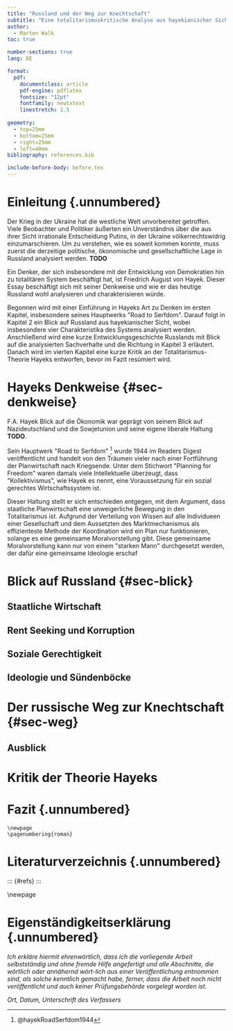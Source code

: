 ```yaml
---
title: "Russland und der Weg zur Knechtschaft"
subtitle: "Eine totalitarismuskritische Analyse aus hayekianischer Sicht"
author: 
  - Marten Walk
toc: true

number-sections: true
lang: DE

format:
  pdf: 
    documentclass: article
    pdf-engine: pdflatex
    fontsize: "12pt"
    fontfamily: newtxtext
    linestretch: 1.5
    
geometry: 
  - top=25mm
  - bottom=25mm
  - right=25mm
  - left=40mm
bibliography: references.bib

include-before-body: before.tex
---
```


# Einleitung {.unnumbered}

Der Krieg in der Ukraine hat die westliche Welt unvorbereitet getroffen. Viele Beobachter und Politiker äußerten ein Unverständnis über die aus ihrer Sicht irrationale Entscheidung Putins, in der Ukraine völkerrechtswidrig einzumarschieren. Um zu verstehen, wie es soweit kommen konnte, muss zuerst die derzeitige politische, ökonomische und gesellschaftliche Lage in Russland analysiert werden. **TODO**

Ein Denker, der sich insbesondere mit der Entwicklung von Demokratien hin zu totalitären System beschäftigt hat, ist Friedrich August von Hayek. Dieser Essay beschäftigt sich mit seiner Denkweise und wie er das heutige Russland wohl analysieren und charakterisieren würde.

Begonnen wird mit einer Einführung in Hayeks Art zu Denken im ersten Kapitel, insbesondere seines Hauptwerks "Road to Serfdom". Darauf folgt in Kapitel 2 ein Blick auf Russland aus hayekianischer Sicht, wobei insbesondere vier Charakteristika des Systems analysiert werden. Anschließend wird eine kurze Entwicklungsgeschichte Russlands mit Blick auf die analysierten Sachverhalte und die Richtung in Kapitel 3 erläutert. Danach wird im vierten Kapitel eine kurze Kritik an der Totalitarismus-Theorie Hayeks entworfen, bevor im Fazit resümiert wird.



# Hayeks Denkweise {#sec-denkweise}

F.A. Hayek Blick auf die Ökonomik war geprägt von seinem Blick auf Nazideutschland und die Sowjetunion und seine eigene liberale Haltung **TODO**. 

Sein Hauptwerk "Road to Serfdom" [^1]  wurde 1944 im Readers Digest veröffentlicht und handelt von den Träumen vieler nach einer Fortführung der Planwirtschaft nach Kriegsende. Unter dem Stichwort "Planning for Freedom" waren damals viele Intellektuelle überzeugt, dass "Kollektivismus",  wie Hayek es nennt, eine Voraussetzung für ein sozial gerechtes Wirtschaftssystem ist. 

Dieser Haltung stellt er sich entschieden entgegen, mit dem Argument, dass staatliche Planwirtschaft eine unweigerliche Bewegung in den Totalitarismus ist. Aufgrund der Verteilung von Wissen auf alle Individueen einer Gesellschaft und dem Aussetzten des Marktmechanismus als effizienteste Methode der Koordination wird ein Plan nur funktionieren, solange es eine gemeinsame Moralvorstellung gibt. Diese gemeinsame Moralvorstellung kann nur von einem "starken Mann" durchgesetzt werden, der dafür eine gemeinsame Ideologie erschaf


[^1]: @hayekRoadSerfdom1944

# Blick auf Russland {#sec-blick}



## Staatliche Wirtschaft



## Rent Seeking und Korruption



## Soziale Gerechtigkeit



## Ideologie und Sündenböcke



# Der russische Weg zur Knechtschaft {#sec-weg}



## Ausblick



# Kritik der Theorie Hayeks



# Fazit {.unnumbered}







```{=tex}
\newpage
\pagenumbering{roman}
```
# Literaturverzeichnis {.unnumbered}

::: {#refs}
:::

\newpage

# Eigenständigkeitserklärung {.unnumbered}

*Ich erkläre hiermit ehrenwörtlich, dass ich die vorliegende Arbeit selbstständig und ohne fremde Hilfe angefertigt und alle Abschnitte, die wörtlich oder annähernd wört-lich aus einer Veröffentlichung entnommen sind, als solche kenntlich gemacht habe, ferner, dass die Arbeit noch nicht veröffentlicht und auch keiner Prüfungsbehörde vorgelegt worden ist.*

*Ort, Datum, Unterschrift des Verfassers*
